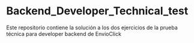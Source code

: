 # Backend_Developer_Technical_test
Este repositorio contiene la solución a los dos ejercicios de la prueba técnica para developer backend de EnvioClick

